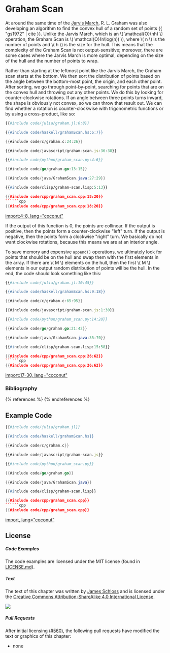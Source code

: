 # Graham Scan

At around the same time of the [Jarvis March](../jarvis_march/jarvis_march.md), R. L. Graham was also developing an algorithm to find the convex hull of a random set of points {{ "gs1972" | cite }}.
Unlike the Jarvis March, which is an \\( \mathcal{O}(nh) \\) operation, the Graham Scan is \\( \mathcal{O}(n\log(n)) \\), where \\( n \\) is the number of points and \\( h \\) is the size for the hull.
This means that the complexity of the Graham Scan is not output-sensitive; moreover, there are some cases where the Jarvis March is more optimal, depending on the size of the hull and the number of points to wrap.

Rather than starting at the leftmost point like the Jarvis March, the Graham scan starts at the bottom.
We then sort the distribution of points based on the angle between the bottom-most point, the origin, and each other point.
After sorting, we go through point-by-point, searching for points that are on the convex hull and throwing out any other points.
We do this by looking for counter-clockwise rotations.
If an angle between three points turns inward, the shape is obviously not convex, so we can throw that result out.
We can find whether a rotation is counter-clockwise with trigonometric functions or by using a cross-product, like so:


```julia
{{#include code/julia/graham.jl:6:8}}
```
```haskell
{{#include code/haskell/grahamScan.hs:6:7}}
```
```c
{{#include code/c/graham.c:24:26}}
```
```javascript
{{#include code/javascript/graham-scan.js:36:38}}
```
```python
{{#include code/python/graham_scan.py:4:6}}
```
```go
{{#include code/go/graham.go:13:15}}
```
```java
{{#include code/java/GrahamScan.java:27:29}}
```
```lisp
{{#include code/clisp/graham-scan.lisp:5:13}}
```
```cpp
{{#include code/cpp/graham_scan.cpp:18:20}}
``````cpp
{{#include code/cpp/graham_scan.cpp:18:20}}
```
[import:4-8, lang="coconut"](code/coconut/graham_scan.coco)


If the output of this function is 0, the points are collinear.
If the output is positive, then the points form a counter-clockwise "left" turn.
If the output is negative, then the points form a clockwise "right" turn.
We basically do not want clockwise rotations, because this means we are at an interior angle.

<!---ADD FIGURE--->

To save memory and expensive `append()` operations, we ultimately look for points that should be on the hull and swap them with the first elements in the array.
If there are \\( M \\) elements on the hull, then the first \\( M \\) elements in our output random distribution of points will be the hull.
In the end, the code should look something like this:


```julia
{{#include code/julia/graham.jl:10:45}}
```
```haskell
{{#include code/haskell/grahamScan.hs:9:18}}
```
```c
{{#include code/c/graham.c:65:95}}
```
```javascript
{{#include code/javascript/graham-scan.js:1:30}}
```
```python
{{#include code/python/graham_scan.py:14:28}}
```
```go
{{#include code/go/graham.go:21:42}}
```
```java
{{#include code/java/GrahamScan.java:35:70}}
```
```lisp
{{#include code/clisp/graham-scan.lisp:15:58}}
```
```cpp
{{#include code/cpp/graham_scan.cpp:26:62}}
``````cpp
{{#include code/cpp/graham_scan.cpp:26:62}}
```
[import:17-30, lang="coconut"](code/coconut/graham_scan.coco)


### Bibliography

{% references %} {% endreferences %}

## Example Code


```julia
{{#include code/julia/graham.jl}}
```
```haskell
{{#include code/haskell/grahamScan.hs}}
```
```c
{{#include code/c/graham.c}}
```
```javascript
{{#include code/javascript/graham-scan.js}}
```
```python
{{#include code/python/graham_scan.py}}
```
```go
{{#include code/go/graham.go}}
```
```java
{{#include code/java/GrahamScan.java}}
```
```lisp
{{#include code/clisp/graham-scan.lisp}}
```
```cpp
{{#include code/cpp/graham_scan.cpp}}
``````cpp
{{#include code/cpp/graham_scan.cpp}}
```
[import, lang="coconut"](code/coconut/graham_scan.coco)


## License

##### Code Examples

The code examples are licensed under the MIT license (found in [LICENSE.md](https://github.com/algorithm-archivists/algorithm-archive/blob/master/LICENSE.md)).

##### Text

The text of this chapter was written by [James Schloss](https://github.com/leios) and is licensed under the [Creative Commons Attribution-ShareAlike 4.0 International License](https://creativecommons.org/licenses/by-sa/4.0/legalcode).

[<p><img  class="center" src="../cc/CC-BY-SA_icon.svg" /></p>](https://creativecommons.org/licenses/by-sa/4.0/)

##### Pull Requests

After initial licensing ([#560](https://github.com/algorithm-archivists/algorithm-archive/pull/560)), the following pull requests have modified the text or graphics of this chapter:
- none
